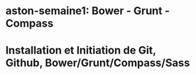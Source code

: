 # aston-semaine1: Bower - Grunt - Compass

# Installation et Initiation de Git, Github, Bower/Grunt/Compass/Sass
